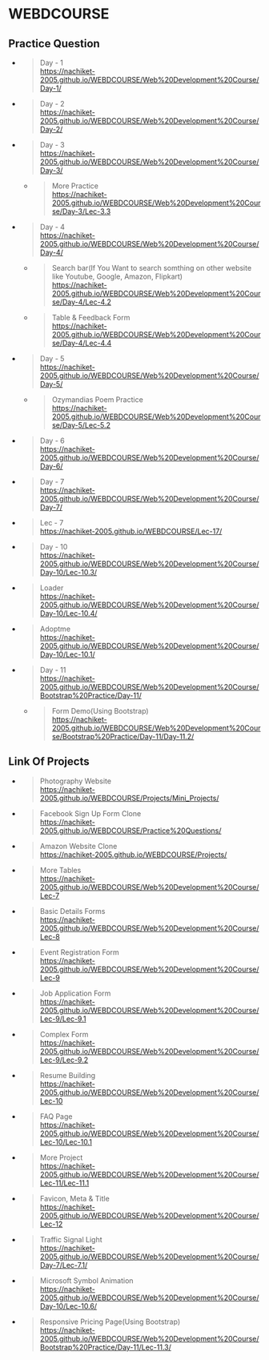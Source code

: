 ﻿# WEBDCOURSE

 ## Practice Question

 - > Day - 1<br>https://nachiket-2005.github.io/WEBDCOURSE/Web%20Development%20Course/Day-1/
 - > Day - 2<br>https://nachiket-2005.github.io/WEBDCOURSE/Web%20Development%20Course/Day-2/
 - > Day - 3<br>https://nachiket-2005.github.io/WEBDCOURSE/Web%20Development%20Course/Day-3/
      - > More Practice<br>https://nachiket-2005.github.io/WEBDCOURSE/Web%20Development%20Course/Day-3/Lec-3.3
 - > Day - 4<br>https://nachiket-2005.github.io/WEBDCOURSE/Web%20Development%20Course/Day-4/
      - >  Search bar(If You Want to search somthing on other website like Youtube, Google, Amazon, Flipkart)<br>https://nachiket-2005.github.io/WEBDCOURSE/Web%20Development%20Course/Day-4/Lec-4.2
      - >  Table & Feedback Form<br>https://nachiket-2005.github.io/WEBDCOURSE/Web%20Development%20Course/Day-4/Lec-4.4
 - > Day - 5<br>https://nachiket-2005.github.io/WEBDCOURSE/Web%20Development%20Course/Day-5/
      - >  Ozymandias Poem Practice<br>https://nachiket-2005.github.io/WEBDCOURSE/Web%20Development%20Course/Day-5/Lec-5.2 
 - > Day - 6<br>https://nachiket-2005.github.io/WEBDCOURSE/Web%20Development%20Course/Day-6/
 - > Day - 7<br>https://nachiket-2005.github.io/WEBDCOURSE/Web%20Development%20Course/Day-7/
 - > Lec - 7<br>https://nachiket-2005.github.io/WEBDCOURSE/Lec-17/
 - > Day - 10<br>https://nachiket-2005.github.io/WEBDCOURSE/Web%20Development%20Course/Day-10/Lec-10.3/
 - > Loader<br>https://nachiket-2005.github.io/WEBDCOURSE/Web%20Development%20Course/Day-10/Lec-10.4/
 - > Adoptme<br>https://nachiket-2005.github.io/WEBDCOURSE/Web%20Development%20Course/Day-10/Lec-10.1/
 - > Day - 11<br>https://nachiket-2005.github.io/WEBDCOURSE/Web%20Development%20Course/Bootstrap%20Practice/Day-11/
     - > Form Demo(Using Bootstrap)<br>https://nachiket-2005.github.io/WEBDCOURSE/Web%20Development%20Course/Bootstrap%20Practice/Day-11/Day-11.2/

## Link Of Projects

- >  Photography Website<br>https://nachiket-2005.github.io/WEBDCOURSE/Projects/Mini_Projects/
- >  Facebook Sign Up Form Clone<br>https://nachiket-2005.github.io/WEBDCOURSE/Practice%20Questions/
- >  Amazon Website Clone<br>https://nachiket-2005.github.io/WEBDCOURSE/Projects/
- >  More Tables<br>https://nachiket-2005.github.io/WEBDCOURSE/Web%20Development%20Course/Lec-7
- >  Basic Details Forms<br>https://nachiket-2005.github.io/WEBDCOURSE/Web%20Development%20Course/Lec-8
- >  Event Registration Form<br>https://nachiket-2005.github.io/WEBDCOURSE/Web%20Development%20Course/Lec-9
- >  Job Application Form<br>https://nachiket-2005.github.io/WEBDCOURSE/Web%20Development%20Course/Lec-9/Lec-9.1
- >  Complex Form<br>https://nachiket-2005.github.io/WEBDCOURSE/Web%20Development%20Course/Lec-9/Lec-9.2
- >  Resume Building<br>https://nachiket-2005.github.io/WEBDCOURSE/Web%20Development%20Course/Lec-10
- >  FAQ Page<br>https://nachiket-2005.github.io/WEBDCOURSE/Web%20Development%20Course/Lec-10/Lec-10.1
- >  More Project<br>https://nachiket-2005.github.io/WEBDCOURSE/Web%20Development%20Course/Lec-11/Lec-11.1
- >  Favicon, Meta & Title<br>https://nachiket-2005.github.io/WEBDCOURSE/Web%20Development%20Course/Lec-12
- >  Traffic Signal Light<br>https://nachiket-2005.github.io/WEBDCOURSE/Web%20Development%20Course/Day-7/Lec-7.1/
- > Microsoft Symbol Animation<br>https://nachiket-2005.github.io/WEBDCOURSE/Web%20Development%20Course/Day-10/Lec-10.6/ 
- >  Responsive Pricing Page(Using Bootstrap)<br>https://nachiket-2005.github.io/WEBDCOURSE/Web%20Development%20Course/Bootstrap%20Practice/Day-11/Lec-11.3/
